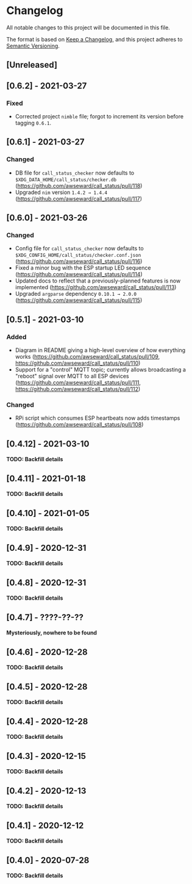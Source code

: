 # Changelog
All notable changes to this project will be documented in this file.

The format is based on [Keep a Changelog](https://keepachangelog.com/en/1.0.0/),
and this project adheres to [Semantic Versioning](https://semver.org/spec/v2.0.0.html).

## [Unreleased]

## [0.6.2] - 2021-03-27
### Fixed
- Corrected project `nimble` file; forgot to increment its version before tagging `0.6.1`.

## [0.6.1] - 2021-03-27
### Changed
- DB file for `call_status_checker` now defaults to `$XDG_DATA_HOME/call_status/checker.db` (https://github.com/awseward/call_status/pull/118)
- Upgraded `nim` version `1.4.2 → 1.4.4` (https://github.com/awseward/call_status/pull/117)

## [0.6.0] - 2021-03-26
### Changed
- Config file for `call_status_checker` now defaults to `$XDG_CONFIG_HOME/call_status/checker.conf.json` (https://github.com/awseward/call_status/pull/116)
- Fixed a minor bug with the ESP startup LED sequence (https://github.com/awseward/call_status/pull/114)
- Updated docs to reflect that a previously-planned features is now implemented (https://github.com/awseward/call_status/pull/113)
- Upgraded `argparse` dependency `0.10.1 → 2.0.0` (https://github.com/awseward/call_status/pull/115)

## [0.5.1] - 2021-03-10
### Added
- Diagram in README giving a high-level overview of how everything works (https://github.com/awseward/call_status/pull/109, https://github.com/awseward/call_status/pull/110)
- Support for a "control" MQTT topic; currently allows broadcasting a "reboot" signal over MQTT to all ESP devices (https://github.com/awseward/call_status/pull/111, https://github.com/awseward/call_status/pull/112)

### Changed
- RPi script which consumes ESP heartbeats now adds timestamps (https://github.com/awseward/call_status/pull/108)

## [0.4.12] - 2021-03-10
#### TODO: Backfill details

## [0.4.11] - 2021-01-18
#### TODO: Backfill details

## [0.4.10] - 2021-01-05
#### TODO: Backfill details

## [0.4.9] - 2020-12-31
#### TODO: Backfill details

## [0.4.8] - 2020-12-31
#### TODO: Backfill details

## [0.4.7] - ????-??-??
#### Mysteriously, nowhere to be found

## [0.4.6] - 2020-12-28
#### TODO: Backfill details

## [0.4.5] - 2020-12-28
#### TODO: Backfill details

## [0.4.4] - 2020-12-28
#### TODO: Backfill details

## [0.4.3] - 2020-12-15
#### TODO: Backfill details

## [0.4.2] - 2020-12-13
#### TODO: Backfill details

## [0.4.1] - 2020-12-12
#### TODO: Backfill details

## [0.4.0] - 2020-07-28
#### TODO: Backfill details
